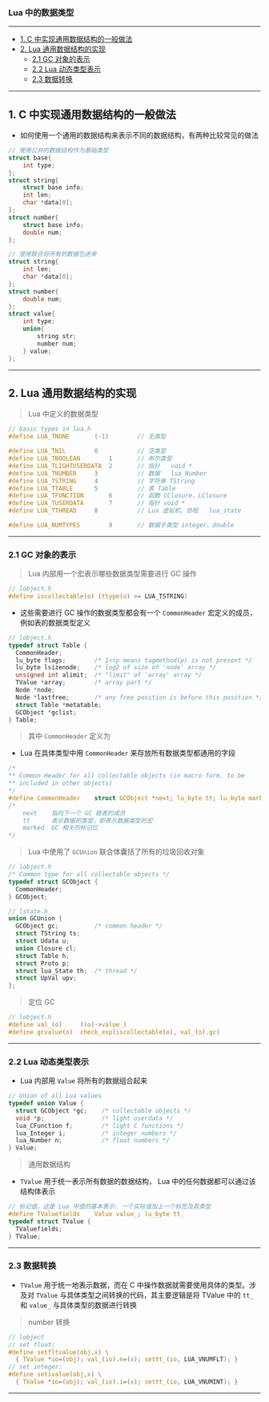 ### Lua 中的数据类型

---
- [1. C 中实现通用数据结构的一般做法](#1-c-中实现通用数据结构的一般做法)
- [2. Lua 通用数据结构的实现](#2-lua-通用数据结构的实现)
	- [2.1 GC 对象的表示](#21-gc-对象的表示)
	- [2.2 Lua 动态类型表示](#22-lua-动态类型表示)
	- [2.3 数据转换](#23-数据转换)

---
## 1. C 中实现通用数据结构的一般做法

- 如何使用一个通用的数据结构来表示不同的数据结构，有两种比较常见的做法

```c
// 使用公共的数据结构作为基础类型
struct base{
	int type;
};
struct string{
	struct base info;
	int len;
	char *data[0];
};
struct number{
	struct base info;
	double num;
};

// 使用联合将所有的数据包进来
struct string{
	int len;
	char *data[0];
};
struct number{
	double num;
};
struct value{
	int type;
	union{
		string str;
		number num;
	} value;
};
```

---
## 2. Lua 通用数据结构的实现

> Lua 中定义的数据类型

```c
// basic types in lua.h
#define LUA_TNONE		(-1)		// 无类型

#define LUA_TNIL		0			// 空类型
#define LUA_TBOOLEAN		1		// 布尔类型
#define LUA_TLIGHTUSERDATA	2		// 指针	void *
#define LUA_TNUMBER		3			// 数据	lua_Number
#define LUA_TSTRING		4			// 字符串 TString
#define LUA_TTABLE		5			// 表 Table
#define LUA_TFUNCTION		6		// 函数 CClosure、LClosure
#define LUA_TUSERDATA		7		// 指针 void *
#define LUA_TTHREAD		8			// Lua 虚拟机、协程	lua_state

#define LUA_NUMTYPES		9		// 数据子类型 integer、double
```

---
### 2.1 GC 对象的表示

> Lua 内部用一个宏表示哪些数据类型需要进行 GC 操作

```c
// lobject.h
#define iscollectable(o) (ttype(o) >= LUA_TSTRING)
```

- 这些需要进行 GC 操作的数据类型都会有一个 ```CommonHeader``` 宏定义的成员，例如表的数据类型定义

```c
// lobject.h
typedef struct Table {
  CommonHeader;
  lu_byte flags;  		/* 1<<p means tagmethod(p) is not present */
  lu_byte lsizenode;  	/* log2 of size of 'node' array */
  unsigned int alimit;  /* "limit" of 'array' array */
  TValue *array;  		/* array part */
  Node *node;
  Node *lastfree;  		/* any free position is before this position */
  struct Table *metatable;
  GCObject *gclist;
} Table;
```

> 其中 ```CommonHeader``` 定义为

- Lua 在具体类型中用 ```CommonHeader``` 来存放所有数据类型都通用的字段

```c
/*
** Common Header for all collectable objects (in macro form, to be
** included in other objects)
*/
#define CommonHeader	struct GCObject *next; lu_byte tt; lu_byte marked
/*
	next	指向下一个 GC 链表的成员
	tt		表示数据的类型，即表示数据类型的宏
	marked	GC 相关的标记位
*/
```

> Lua 中使用了 ```GCUnion``` 联合体囊括了所有的垃圾回收对象

```c
// lobject.h
/* Common type for all collectable objects */
typedef struct GCObject {
  CommonHeader;
} GCObject;

// lstate.h
union GCUnion {
  GCObject gc;  		/* common header */
  struct TString ts;
  struct Udata u;
  union Closure cl;
  struct Table h;
  struct Proto p;
  struct lua_State th;  /* thread */
  struct UpVal upv;
};
```

> 定位 GC

```c
// lobject.h
#define val_(o)		((o)->value_)
#define gcvalue(o)	check_exp(iscollectable(o), val_(o).gc)
```

---
### 2.2 Lua 动态类型表示

- Lua 内部用 ```Value``` 将所有的数据组合起来

```c
// Union of all Lua values
typedef union Value {
  struct GCObject *gc;    /* collectable objects */
  void *p;         		  /* light userdata */
  lua_CFunction f; 	 	  /* light C functions */
  lua_Integer i;   		  /* integer numbers */
  lua_Number n;    		  /* float numbers */
} Value;
```

> 通用数据结构

- ```TValue``` 用于统一表示所有数据的数据结构， Lua 中的任何数据都可以通过该结构体表示

```c
// 标记值，这是 Lua 中值的基本表示: 一个实际值加上一个标签及其类型
#define TValuefields	Value value_; lu_byte tt_
typedef struct TValue {
  TValuefields;
} TValue;
```

---
### 2.3 数据转换

- ```TValue``` 用于统一地表示数据，而在 C 中操作数据就需要使用具体的类型。涉及对 ```TValue``` 与具体类型之间转换的代码，其主要逻辑是将 TValue 中的 ```tt_``` 和 ```value_``` 与具体类型的数据进行转换

> number 转换

```c
// lobject
// set float:
#define setfltvalue(obj,x) \
  { TValue *io=(obj); val_(io).n=(x); settt_(io, LUA_VNUMFLT); }
// set integer:
#define setivalue(obj,x) \
  { TValue *io=(obj); val_(io).i=(x); settt_(io, LUA_VNUMINT); }
```

---